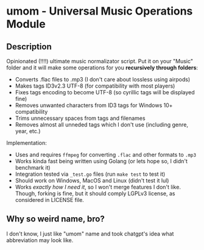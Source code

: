 # umom - Universal Music Operations Module

## Description

Opinionated (!!!!) ultimate music normalizator script. Put it on your "Music"
folder and it will make some operations for you **recursively through folders**:

* Converts .flac files to .mp3 (I don't care about lossless using airpods)
* Makes tags ID3v2.3 UTF-8 (for compatibility with most players)
* Fixes tags encoding to become UTF-8 (so cyrillic tags will be displayed
  fine)
* Removes unwanted characters from ID3 tags for Windows 10+ compatibility
* Trims unnecessary spaces from tags and filenames
* Removes almost all unneded tags which I don't use (including genre, year,
  etc.)

Implementation:

* Uses and requires `ffmpeg` for converting `.flac` and other formats to `.mp3`
* Works kinda fast being written using Golang (or lets hope so, I didn't
  benchmark it)
* Integration tested via `_test.go` files (run `make test` to test it)
* Should work on Windows, MacOS and Linux (didn't test it lul)
* Works *exactly how I need it*, so I won't merge features I don't like. Though,
  forking is fine, but it should comply LGPLv3 license, as considered in LICENSE
  file.

## Why so weird name, bro?

I don't know, I just like "umom" name and took chatgpt's idea what abbreviation
may look like.
